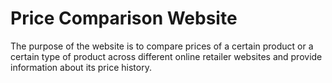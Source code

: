 # Price Comparison Website

The purpose of the website is to compare prices of a certain product or a certain type of product across different online retailer websites and provide information about its price history.
